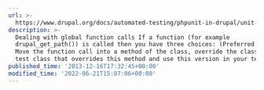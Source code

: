 ```yaml
---
url: >-
  https://www.drupal.org/docs/automated-testing/phpunit-in-drupal/unit-testing-more-complicated-drupal-classes
description: >-
  Dealing with global function calls If a function (for example
  drupal_get_path()) is called then you have three choices: (Preferred method)
  Move the function call into a method of the class, override the class with a
  test class that overrides this method and use this version in your test.
published_time: '2013-12-16T17:32:45+00:00'
modified_time: '2022-06-21T15:07:06+00:00'
---
```

